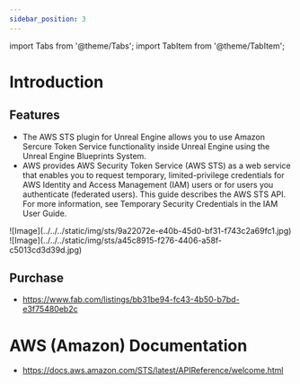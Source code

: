 ```yaml
---
sidebar_position: 3
---
```


import Tabs from '@theme/Tabs';
import TabItem from '@theme/TabItem';

# Introduction

## Features
- The AWS STS plugin for Unreal Engine allows you to use Amazon Sercure Token Service functionality inside Unreal Engine using the Unreal Engine Blueprints System.
- AWS provides AWS Security Token Service (AWS STS) as a web service that enables you to request temporary, limited-privilege credentials for AWS Identity and Access Management (IAM) users or for users you authenticate (federated users). This guide describes the AWS STS API. For more information, see Temporary Security Credentials in the IAM User Guide.

<Tabs>
  <TabItem value="image" label="Image" default>
    ![Image](../../../static/img/sts/9a22072e-e40b-45d0-bf31-f743c2a69fc1.jpg)
  </TabItem>
  <TabItem value="image2" label="Image 2">
    ![Image](../../../static/img/sts/a45c8915-f276-4406-a58f-c5013cd3d39d.jpg)
  </TabItem>
</Tabs>

## Purchase
- https://www.fab.com/listings/bb31be94-fc43-4b50-b7bd-e3f75480eb2c

# AWS (Amazon) Documentation
- https://docs.aws.amazon.com/STS/latest/APIReference/welcome.html
